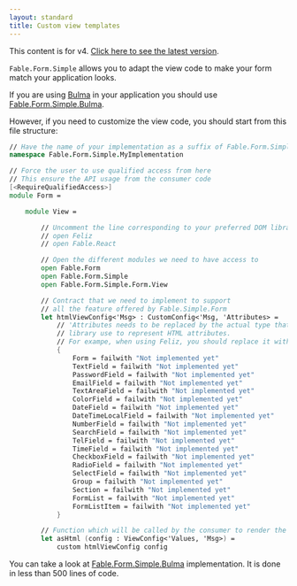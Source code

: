 ```yaml
---
layout: standard
title: Custom view templates
---
```


<div class="notification is-warning has-text-black">
    This content is for v4. <a href="/Fable.Form/index.html">Click here to see the latest version</a>.
</div>

`Fable.Form.Simple` allows you to adapt the view code to make your form match your application looks.

If you are using [Bulma](https://bulma.io/) in your application you should use [Fable.Form.Simple.Bulma](/Fable.Form/Fable.Form.Simple.Bulma/installation.html).

However, if you need to customize the view code, you should start from this file structure:

```fsharp
// Have the name of your implementation as a suffix of Fable.Form.Simple
namespace Fable.Form.Simple.MyImplementation

// Force the user to use qualified access from here
// This ensure the API usage from the consumer code
[<RequireQualifiedAccess>]
module Form =

    module View =

        // Uncomment the line corresponding to your preferred DOM library
        // open Feliz
        // open Fable.React

        // Open the different modules we need to have access to
        open Fable.Form
        open Fable.Form.Simple
        open Fable.Form.Simple.Form.View

        // Contract that we need to implement to support
        // all the feature offered by Fable.Simple.Form
        let htmlViewConfig<'Msg> : CustomConfig<'Msg, 'Attributes> =
            // 'Attributes needs to be replaced by the actual type that your
            // library use to represent HTML attributes.
            // For exampe, when using Feliz, you should replace it with IReactProperty
            {
                Form = failwith "Not implemented yet"
                TextField = failwith "Not implemented yet"
                PasswordField = failwith "Not implemented yet"
                EmailField = failwith "Not implemented yet"
                TextAreaField = failwith "Not implemented yet"
                ColorField = failwith "Not implemented yet"
                DateField = failwith "Not implemented yet"
                DateTimeLocalField = failwith "Not implemented yet"
                NumberField = failwith "Not implemented yet"
                SearchField = failwith "Not implemented yet"
                TelField = failwith "Not implemented yet"
                TimeField = failwith "Not implemented yet"
                CheckboxField = failwith "Not implemented yet"
                RadioField = failwith "Not implemented yet"
                SelectField = failwith "Not implemented yet"
                Group = failwith "Not implemented yet"
                Section = failwith "Not implemented yet"
                FormList = failwith "Not implemented yet"
                FormListItem = failwith "Not implemented yet"
            }

        // Function which will be called by the consumer to render the form
        let asHtml (config : ViewConfig<'Values, 'Msg>) =
            custom htmlViewConfig config
```

You can take a look at [Fable.Form.Simple.Bulma](https://github.com/MangelMaxime/Fable.Form/blob/main/packages/Fable.Form.Simple.Bulma/Form.fs) implementation. It is done in less than 500 lines of code.
